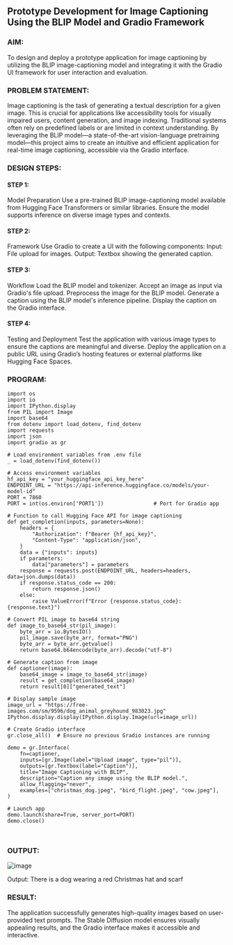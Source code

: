 ## Prototype Development for Image Captioning Using the BLIP Model and Gradio Framework

### AIM:
To design and deploy a prototype application for image captioning by utilizing the BLIP image-captioning model and integrating it with the Gradio UI framework for user interaction and evaluation.

### PROBLEM STATEMENT:
Image captioning is the task of generating a textual description for a given image. This is crucial for applications like accessibility tools for visually impaired users, content generation, and image indexing. Traditional systems often rely on predefined labels or are limited in context understanding. By leveraging the BLIP model—a state-of-the-art vision-language pretraining model—this project aims to create an intuitive and efficient application for real-time image captioning, accessible via the Gradio interface.

### DESIGN STEPS:

#### STEP 1:
Model Preparation Use a pre-trained BLIP image-captioning model available from Hugging Face Transformers or similar libraries. Ensure the model supports inference on diverse image types and contexts.

#### STEP 2:
Framework Use Gradio to create a UI with the following components: Input: File upload for images. Output: Textbox showing the generated caption.

#### STEP 3:
Workflow Load the BLIP model and tokenizer. Accept an image as input via Gradio's file upload. Preprocess the image for the BLIP model. Generate a caption using the BLIP model's inference pipeline. Display the caption on the Gradio interface.

#### STEP 4:
Testing and Deployment Test the application with various image types to ensure the captions are meaningful and diverse. Deploy the application on a public URL using Gradio’s hosting features or external platforms like Hugging Face Spaces.


### PROGRAM:
```
import os
import io
import IPython.display
from PIL import Image
import base64
from dotenv import load_dotenv, find_dotenv
import requests
import json
import gradio as gr

# Load environment variables from .env file
_ = load_dotenv(find_dotenv())

# Access environment variables
hf_api_key = "your_huggingface_api_key_here"
ENDPOINT_URL = "https://api-inference.huggingface.co/models/your-model-id"
PORT = 7860 
PORT = int(os.environ['PORT1'])                # Port for Gradio app

# Function to call Hugging Face API for image captioning
def get_completion(inputs, parameters=None):
    headers = {
        "Authorization": f"Bearer {hf_api_key}",
        "Content-Type": "application/json",
    }
    data = {"inputs": inputs}
    if parameters:
        data["parameters"] = parameters
    response = requests.post(ENDPOINT_URL, headers=headers, data=json.dumps(data))
    if response.status_code == 200:
        return response.json()
    else:
        raise ValueError(f"Error {response.status_code}: {response.text}")

# Convert PIL image to base64 string
def image_to_base64_str(pil_image):
    byte_arr = io.BytesIO()
    pil_image.save(byte_arr, format="PNG")
    byte_arr = byte_arr.getvalue()
    return base64.b64encode(byte_arr).decode("utf-8")

# Generate caption from image
def captioner(image):
    base64_image = image_to_base64_str(image)
    result = get_completion(base64_image)
    return result[0]["generated_text"]

# Display sample image
image_url = "https://free-images.com/sm/9596/dog_animal_greyhound_983023.jpg"
IPython.display.display(IPython.display.Image(url=image_url))

# Create Gradio interface
gr.close_all()  # Ensure no previous Gradio instances are running

demo = gr.Interface(
    fn=captioner,
    inputs=[gr.Image(label="Upload image", type="pil")],
    outputs=[gr.Textbox(label="Caption")],
    title="Image Captioning with BLIP",
    description="Caption any image using the BLIP model.",
    allow_flagging="never",
    examples=["christmas_dog.jpeg", "bird_flight.jpeg", "cow.jpeg"],
)

# Launch app
demo.launch(share=True, server_port=PORT)
demo.close()



```

### OUTPUT:
![image](https://github.com/user-attachments/assets/e8bcc39d-eb8f-45dc-a958-b83f2eeb3d81)


Output:
There is a dog wearing a red Christmas hat and scarf

### RESULT:
The application successfully generates high-quality images based on user-provided text prompts. The Stable Diffusion model ensures visually appealing results, and the Gradio interface makes it accessible and interactive.
